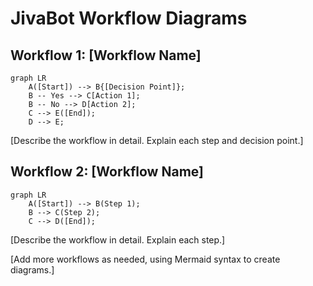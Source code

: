 # JivaBot Workflow Diagrams

## Workflow 1: [Workflow Name]

```mermaid
graph LR
    A([Start]) --> B{[Decision Point]};
    B -- Yes --> C[Action 1];
    B -- No --> D[Action 2];
    C --> E([End]);
    D --> E;
```

[Describe the workflow in detail. Explain each step and decision point.]

## Workflow 2: [Workflow Name]

```mermaid
graph LR
    A([Start]) --> B(Step 1);
    B --> C(Step 2);
    C --> D([End]);
```

[Describe the workflow in detail. Explain each step.]

[Add more workflows as needed, using Mermaid syntax to create diagrams.]
